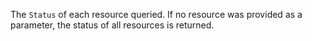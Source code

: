 The `Status` of each resource queried.
If no resource was provided as a parameter, the status of all resources is returned.
